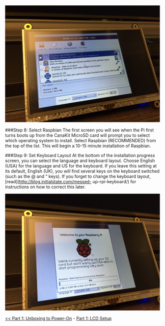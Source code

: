 ![Rasberrpy Pi 2 + MicroSD Card](img/IMG_3892.JPG)

###Step 8: Select Raspbian
The first screen you will see when the Pi first turns boots up from the CanaKit MicroSD card will prompt you to select which operating system to install. Select Raspbian (RECOMMENDED) from the top of the list. This will begin a 10-15 minute installation of Raspbian.

###Step 9: Set Keyboard Layout
At the bottom of the installation progress screen, you can select the language and keyboard layout. Choose English (USA) for the language and US for the keyboard. If you leave this setting at its default, English (UK), you will find several keys on the keyboard switched (such as the @ and “ keys). If you forget to change the keyboard layout, [read](http://blog.initialstate.com/messed- up-rpi-keyboard/) for instructions on how to correct this later.

![Rasberrpy Pi 2 + MicroSD Card](img/IMG_3893.JPG)

[<< Part 1: Unboxing to Power-On](Part-1.-Unboxing-to-Power-On) - [Part 1: LCD Setup](Part-1.-LCD-Setup)